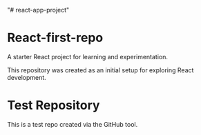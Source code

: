 "# react-app-project"  

# React-first-repo

A starter React project for learning and experimentation.

This repository was created as an initial setup for exploring React development.

# Test Repository

This is a test repo created via the GitHub tool.
